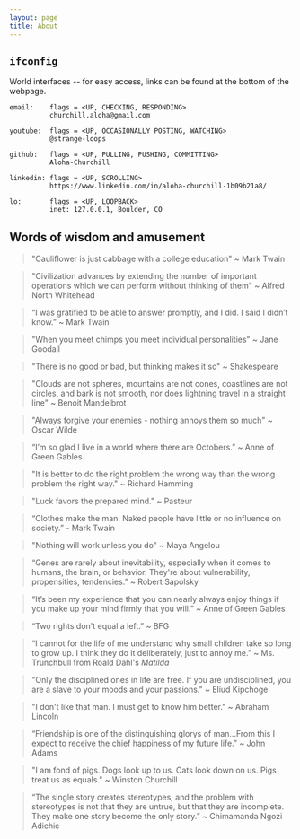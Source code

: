 ```yaml
---
layout: page
title: About
---
```


## `ifconfig`

World interfaces -- for easy access, links can be found at the bottom of the webpage.

```
email:    flags = <UP, CHECKING, RESPONDING>
          churchill.aloha@gmail.com

youtube:  flags = <UP, OCCASIONALLY POSTING, WATCHING>
          @strange-loops

github:   flags = <UP, PULLING, PUSHING, COMMITTING>
          Aloha-Churchill

linkedin: flags = <UP, SCROLLING>
          https://www.linkedin.com/in/aloha-churchill-1b09b21a8/

lo:       flags = <UP, LOOPBACK>
          inet: 127.0.0.1, Boulder, CO
```



## Words of wisdom and amusement
> "Cauliflower is just cabbage with a college education" ~ Mark Twain

> "Civilization advances by extending the number of important operations which we can perform without thinking of them" ~ Alfred North Whitehead

> “I was gratified to be able to answer promptly, and I did. I said I didn’t know.” ~ Mark Twain

> "When you meet chimps you meet individual personalities" ~ Jane Goodall

> "There is no good or bad, but thinking makes it so" ~ Shakespeare

> "Clouds are not spheres, mountains are not cones, coastlines are not circles, and bark is not smooth, nor does lightning travel in a straight line" ~ Benoit Mandelbrot

> "Always forgive your enemies - nothing annoys them so much" ~ Oscar Wilde

> “I’m so glad I live in a world where there are Octobers.” ~ Anne of Green Gables

> "It is better to do the right problem the wrong way than the wrong problem the right way." ~ Richard Hamming

> "Luck favors the prepared mind." ~ Pasteur

> “Clothes make the man. Naked people have little or no influence on society.” - Mark Twain

>  "Nothing will work unless you do" ~ Maya Angelou

> “Genes are rarely about inevitability, especially when it comes to humans, the brain, or behavior. They're about vulnerability, propensities, tendencies.” ~ Robert Sapolsky

> “It’s been my experience that you can nearly always enjoy things if you make up your mind firmly that you will.” ~ Anne of Green Gables

> “Two rights don't equal a left.” ~ BFG

> “I cannot for the life of me understand why small children take so long to grow up. I think they do it deliberately, just to annoy me.” ~ Ms. Trunchbull from Roald Dahl's *Matilda*

> "Only the disciplined ones in life are free. If you are undisciplined, you are a slave to your moods and your passions." ~ Eliud Kipchoge

> "I don't like that man. I must get to know him better." ~ Abraham Lincoln

> “Friendship is one of the distinguishing glorys of man...From this I expect to receive the chief happiness of my future life.” ~ John Adams

> "I am fond of pigs. Dogs look up to us. Cats look down on us. Pigs treat us as equals." ~ Winston Churchill

> “The single story creates stereotypes, and the problem with stereotypes is not that they are untrue, but that they are incomplete. They make one story become the only story.” ~ Chimamanda Ngozi Adichie
